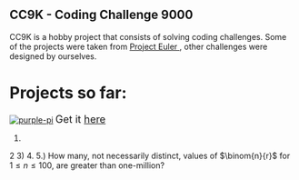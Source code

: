 ## CC9K - Coding Challenge 9000

CC9K is a hobby project that consists of solving coding challenges. Some of the projects were taken from [Project Euler ](https://projecteuler.net/), other challenges were designed by ourselves.

# Projects so far:

[![purple-pi](https://img.shields.io/badge/Rendered%20with-Purple%20Pi-bd00ff?style=flat-square)](https://github.com/nschloe/purple-pi?activate)
<font size="+1">Get it [here](https://github.com/nschloe/purple-pi?activate)</font>  


1.
2
3)
4.
5.) How many, not necessarily distinct, values of $\binom{n}{r}$ for $1\leq n \leq 100$, are greater than one-million?
